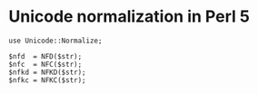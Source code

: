 # Unicode normalization in Perl 5

    use Unicode::Normalize;

    $nfd  = NFD($str);
    $nfc  = NFC($str);
    $nfkd = NFKD($str);
    $nfkc = NFKC($str);
